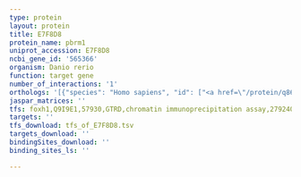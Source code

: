 ```yaml
---
type: protein
layout: protein
title: E7F8D8
protein_name: pbrm1
uniprot_accession: E7F8D8
ncbi_gene_id: '565366'
organism: Danio rerio
function: target gene
number_of_interactions: '1'
orthologs: '[{"species": "Homo sapiens", "id": ["<a href=\"/protein/q86u86\">Q86U86</a>"]}, {"species": "Mus musculus", "id": ["F8VQD1"]}, {"species": "Rattus norvegicus", "id": ["<a href=\"/protein/d3zt52\">D3ZT52</a>"]}, {"species": "Drosophila melanogaster", "id": ["<a href=\"/protein/q9vc36\">Q9VC36</a>"]}, {"species": "Caenorhabditis elegans", "id": ["<a href=\"/protein/g5eey5\">G5EEY5</a>"]}]'
jaspar_matrices: ''
tfs: foxh1,Q9I9E1,57930,GTRD,chromatin immunoprecipitation assay,27924024%5Buid%5D,No
targets: ''
tfs_download: tfs_of_E7F8D8.tsv
targets_download: ''
bindingSites_download: ''
binding_sites_ls: ''

---
```

